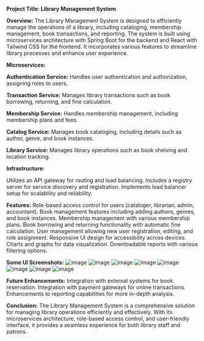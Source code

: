**Project Title: Library Management System**

**Overview:**
The Library Management System is designed to efficiently manage the operations of a library, including cataloging, membership management, book transactions, and reporting. The system is built using microservices architecture with Spring Boot for the backend and React with Tailwind CSS for the frontend. It incorporates various features to streamline library processes and enhance user experience.

**Microservices:**

**Authentication Service:** Handles user authentication and authorization, assigning roles to users.

**Transaction Service:** Manages library transactions such as book borrowing, returning, and fine calculation.

**Membership Service:** Handles membership management, including membership plans and fees.

**Catalog Service:** Manages book cataloging, including details such as author, genre, and book instances.

**Library Service:** Manages library operations such as book shelving and location tracking.

**Infrastructure:**

Utilizes an API gateway for routing and load balancing.
Includes a registry server for service discovery and registration.
Implements load balancer setup for scalability and reliability.

**Features:**
Role-based access control for users (cataloger, librarian, admin, accountant).
Book management features including adding authors, genres, and book instances.
Membership management with various membership plans.
Book borrowing and returning functionality with automatic fine calculation.
User management allowing new user registration, editing, and role assignment.
Responsive UI design for accessibility across devices.
Charts and graphs for data visualization.
Downloadable reports with various filtering options.

**Some UI Screenshots:**
![image](https://github.com/ups1610/Library_Management_System/assets/99159330/179af6df-516c-4fcc-acd4-69a60fc2c299)
![image](https://github.com/ups1610/Library_Management_System/assets/99159330/72206785-e460-4596-a2e0-e15addf55843)
![image](https://github.com/ups1610/Library_Management_System/assets/99159330/fb0179d7-5b58-4f8c-9f0d-dfa783bd1807)
![image](https://github.com/ups1610/Library_Management_System/assets/99159330/71ae2e04-59eb-45f8-9943-0e341c55fdeb)
![image](https://github.com/ups1610/Library_Management_System/assets/99159330/674a112f-aaf2-46ee-a2c1-24f3fdc130ab)
![image](https://github.com/ups1610/Library_Management_System/assets/99159330/5b296043-11b2-4d5d-b866-f3358db09908)
![image](https://github.com/ups1610/Library_Management_System/assets/99159330/e641d508-f9b0-481a-b9b4-330bc4505af0)
![image](https://github.com/ups1610/Library_Management_System/assets/99159330/6421ff90-e9e9-442c-b1af-3ab914eac15b)



**Future Enhancements:**
Integration with external systems for book reservation.
Integration with payment gateways for online transactions.
Enhancements to reporting capabilities for more in-depth analysis.

**Conclusion:**
The Library Management System is a comprehensive solution for managing library operations efficiently and effectively. With its microservices architecture, role-based access control, and user-friendly interface, it provides a seamless experience for both library staff and patrons.
